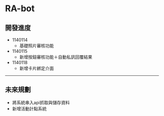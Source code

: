 # RA-bot
## 開發進度
- 1140114
  - 基礎照片審核功能
- 1140115
  - 新增按鈕審核功能＋自動私訊回覆結果
- 1140118
  - 新增卡片綁定介面
---
## 未來規劃
- 將系統串入api抓取與儲存資料
- 新增活動計點系統
